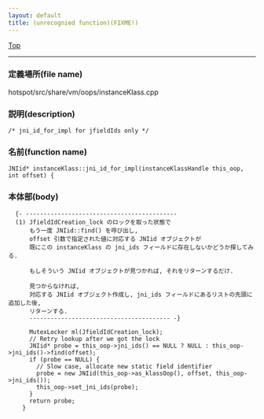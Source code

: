 ```yaml
---
layout: default
title: (unrecognied function)(FIXME!)
---
```

[Top](../index.html)

--- 
### 定義場所(file name)
hotspot/src/share/vm/oops/instanceKlass.cpp
### 説明(description)

```
/* jni_id_for_impl for jfieldIds only */
```

### 名前(function name)
```
JNIid* instanceKlass::jni_id_for_impl(instanceKlassHandle this_oop, int offset) {
```

### 本体部(body)
```
  {- -------------------------------------------
  (1) JfieldIdCreation_lock のロックを取った状態で
      もう一度 JNIid::find() を呼び出し, 
      offset 引数で指定された値に対応する JNIid オブジェクトが
      既にこの instanceKlass の jni_ids フィールドに存在しないかどうか探してみる.
    
      もしそういう JNIid オブジェクトが見つかれば, それをリターンするだけ.
  
      見つからなければ, 
      対応する JNIid オブジェクト作成し, jni_ids フィールドにあるリストの先頭に追加した後, 
      リターンする.
      ---------------------------------------- -}

	  MutexLocker ml(JfieldIdCreation_lock);
	  // Retry lookup after we got the lock
	  JNIid* probe = this_oop->jni_ids() == NULL ? NULL : this_oop->jni_ids()->find(offset);
	  if (probe == NULL) {
	    // Slow case, allocate new static field identifier
	    probe = new JNIid(this_oop->as_klassOop(), offset, this_oop->jni_ids());
	    this_oop->set_jni_ids(probe);
	  }
	  return probe;
	}
	
```


